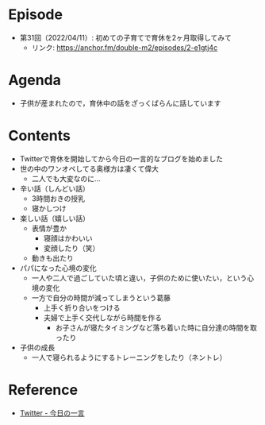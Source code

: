 # Episode
- 第31回（2022/04/11）: 初めての子育てで育休を2ヶ月取得してみて
    - リンク: https://anchor.fm/double-m2/episodes/2-e1gtj4c

# Agenda
- 子供が産まれたので，育休中の話をざっくばらんに話しています

# Contents
- Twitterで育休を開始してから今日の一言的なブログを始めました
- 世の中のワンオペしてる奥様方は凄くて偉大
    - 二人でも大変なのに...
- 辛い話（しんどい話）
    - 3時間おきの授乳
    - 寝かしつけ
- 楽しい話（嬉しい話）
    - 表情が豊か
        - 寝顔はかわいい
        - 変顔したり（笑）
    - 動きも出たり
- パパになった心境の変化
    - 一人や二人で過ごしていた頃と違い，子供のために使いたい，という心境の変化
    - 一方で自分の時間が減ってしまうという葛藤
        - 上手く折り合いをつける
        - 夫婦で上手く交代しながら時間を作る
            - お子さんが寝たタイミングなど落ち着いた時に自分達の時間を取ったり
- 子供の成長
    - 一人で寝られるようにするトレーニングをしたり（ネントレ）

# Reference
- [Twitter - 今日の一言](https://twitter.com/asteriam_fp/status/1498279424512622597?s=20&t=l2Q35GrKk3ADtKFLvAe7Og)